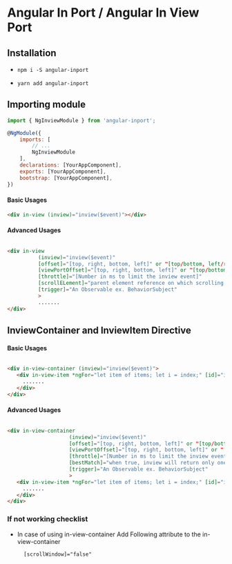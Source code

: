 # Angular In Port / Angular In View Port

## Installation

- `npm i -S angular-inport`

- `yarn add angular-inport`

## Importing module 
 
```js
import { NgInviewModule } from 'angular-inport'; 

@NgModule({                                   
    imports: [
        // ...
        NgInviewModule                       
    ],
    declarations: [YourAppComponent],
    exports: [YourAppComponent],
    bootstrap: [YourAppComponent],
})
```

#### Basic Usages

```html
<div in-view (inview)="inview($event)"></div>
```

#### Advanced Usages

```html

<div in-view
          (inview)="inview($event)"
          [offset]="[top, right, bottom, left]" or "[top/bottom, left/right]" or "[top/bottom/left/right]"
          [viewPortOffset]="[top, right, bottom, left]" or "[top/bottom, left/right]" or "[top/bottom/left/right]"
          [throttle]="[Number in ms to limit the inview event]"
          [scrollELement]="parent element reference on which scrolling applied" 
          [trigger]="An Observable ex. BehaviorSubject"
          >
          .......
</div>

```

## InviewContainer and InviewItem Directive

#### Basic Usages

```html

<div in-view-container (inview)="inview($event)">
   <div in-view-item *ngFor="let item of items; let i = index;" [id]="index" [data]="item">
     .......
   </div>
</div>

```


#### Advanced Usages

```html

<div in-view-container 
                    (inview)="inview($event)"
                    [offset]="[top, right, bottom, left]" or "[top/bottom, left/right]" or "[top/bottom/left/right]"
                    [viewPortOffset]="[top, right, bottom, left]" or "[top/bottom, left/right]" or "[top/bottom/left/right]"
                    [throttle]="[Number in ms to limit the inview event]"
                    [bestMatch]="when true, inview will return only one element closet to viewport center"
                    [trigger]="An Observable ex. BehaviorSubject"
                    >
   <div in-view-item *ngFor="let item of items; let i = index;" [id]="index" [data]="item">
     .......
   </div>
</div>

```
### If not working checklist
* In case of using in-view-container
  Add Following attribute to the in-view-container 
  ```html  
    [scrollWindow]="false"
  ```
